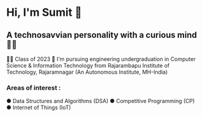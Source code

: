 # Hi, I'm Sumit 👋

## A technosavvian personality with a curious mind 👨‍💻
👨‍🎓 Class of 2023
🏫 I'm pursuing engineering undergraduation in Computer Science & Information Technology from Rajarambapu Institute of Technology, Rajaramnagar (An Autonomous Institute, MH-India)
### Areas of interest :
● Data Structures and Algorithms (DSA)
● Competitive Programming (CP)
● Internet of Things (IoT)
